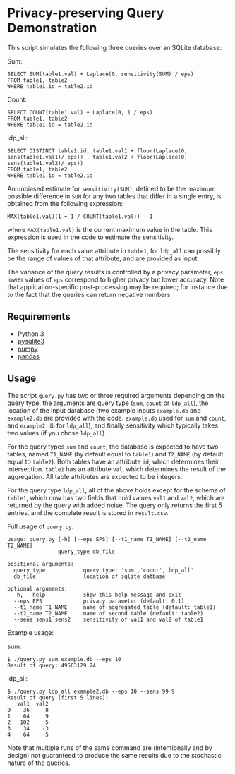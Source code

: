 # Privacy-preserving Query Demonstration

This script simulates the following three queries over an SQLite database:

Sum:
```
SELECT SUM(table1.val) + Laplace(0, sensitivity(SUM) / eps)
FROM table1, table2
WHERE table1.id = table2.id
```
Count:
```
SELECT COUNT(table1.val) + Laplace(0, 1 / eps)
FROM table1, table2
WHERE table1.id = table2.id
```
ldp_all:
```
SELECT DISTINCT table1.id, table1.val1 + floor(Laplace(0, sens(table1.val1)/ eps)) , table1.val2 + floor(Laplace(0,  sens(table1.val2)/ eps))
FROM table1, table2 
WHERE table1.id = table2.id

```

An unbiased estimate for `sensitivity(SUM)`, defined to be the maximum possible difference in `SUM` for any two tables that differ in a single entry, is obtained from the following expression:
```
MAX(table1.val)(1 + 1 / COUNT(table1.val)) - 1
```
where `MAX(table1.val)` is the current maximum value in the table. This expression is used in the code to estimate the sensitivity.

The sensitivity for each value attribute in `table1`, for `ldp_all` can possibly be the range of values of that attribute, and are provided as input.  

The variance of the query results is controlled by a privacy parameter, `eps`: lower values of `eps` correspond to higher privacy but lower accuracy. Note that application-specific post-processing may be required; for instance due to the fact that the queries can return negative numbers.

## Requirements

* Python 3
* [pysqlite3](https://pypi.org/project/pysqlite3/)
* [numpy](https://pypi.org/project/numpy/)
* [pandas](https://pandas.pydata.org/)

## Usage

The script `query.py` has two or three required arguments depending on the query type, the arguments are query type (`sum`, `count` or `ldp_all`), the location of the input database (two example inputs `example.db` and `example2.db` are provided with the code. `example.db` used for `sum` and `count`, and `example2.db` for `ldp_all`), and finally sensitivity which typically takes two values (if you chose `ldp_all`).

For the query types `sum` and  `count`, the database is expected to have two tables, named `T1_NAME` (by default equal to `table1`) and `T2_NAME` (by default equal to `table2`). Both tables have an attribute `id`, which determines their intersection. `table1` has an attribute `val`, which determines the result of the aggregation. All table attributes are expected to be integers.

For the query type `ldp_all`, all of the above holds except for the schema of `table1`, which now has two fields that hold values `val1` and `val2`, which are returned by the query with added noise. The query only returns the first 5 entries, and the complete result is stored in `result.csv`.

Full usage of `query.py`: 

```
usage: query.py [-h] [--eps EPS] [--t1_name T1_NAME] [--t2_name T2_NAME]
                query_type db_file

positional arguments:
  query_type            query type: 'sum','count','ldp_all'
  db_file               location of sqlite datbase

optional arguments:
  -h, --help            show this help message and exit
  --eps EPS             privacy parameter (default: 0.1)
  --t1_name T1_NAME     name of aggregated table (default: table1)
  --t2_name T2_NAME     name of second table (default: table2)
  --sens sens1 sens2    sensitivity of val1 and val2 of table1                        
```

Example usage:

sum:
```
$ ./query.py sum example.db --eps 10
Result of query: 49563129.24
```
ldp_all:
```
$ ./query.py ldp_all example2.db --eps 10 --sens 99 9
Result of query (first 5 lines): 
   val1  val2
0    36     8
1    64     9
2   102     5
3    34    -3
4    64     5
```
Note that multiple runs of the same command are (intentionally and by design) not guaranteed to produce the same results due to the stochastic nature of the queries.
